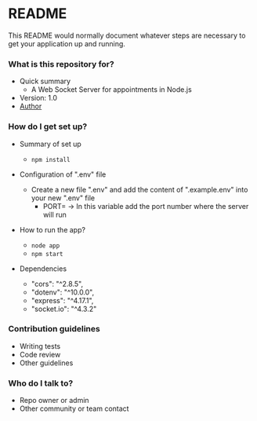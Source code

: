 # README #

This README would normally document whatever steps are necessary to get your application up and running.

### What is this repository for? ###

* Quick summary
    * A Web Socket Server for appointments in Node.js
* Version: 1.0
* [Author](https://www.linkedin.com/in/felipenavaslederhos)

### How do I get set up? ###

* Summary of set up
    * ```npm install```
* Configuration of ".env" file
    * Create a new file ".env" and add the content of ".example.env" into your new ".env" file
        * PORT= -> In this variable add the port number where the server will run                   

* How to run the app?
    * ```node app```
    * ```npm start```
* Dependencies
    * "cors": "^2.8.5",
    * "dotenv": "^10.0.0",
    * "express": "^4.17.1",
    * "socket.io": "^4.3.2"

### Contribution guidelines ###

* Writing tests
* Code review
* Other guidelines

### Who do I talk to? ###

* Repo owner or admin
* Other community or team contact